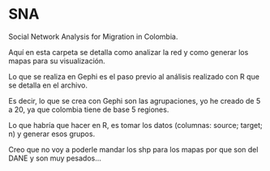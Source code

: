 # SNA
Social Network Analysis for Migration in Colombia. 



Aquí en esta carpeta se detalla como analizar la red y como generar los mapas para su visualización. 


Lo que se realiza en Gephi es el paso previo al análisis realizado con R que se detalla en el archivo. 

Es decir, lo que se crea con Gephi son las agrupaciones, yo he creado de 5 a 20, ya que colombia tiene de base 5 regiones. 

Lo que habría que hacer en R, es tomar los datos (columnas: source; target; n) y generar esos grupos.

Creo que no voy a poderle mandar los shp para los mapas por que son del DANE y son muy pesados...
